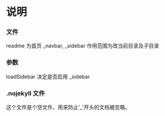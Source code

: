 # 说明

### 文件

readme 为首页
_navbar, _sidebar 作用范围为改当前目录及子目录

### 参数

loadSidebar 决定是否启用 _sidebar

### .nojekyll 文件
这个文件是个空文件，用来防止'_'开头的文档被忽略。
